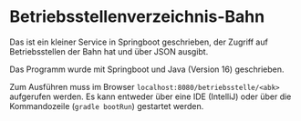 # Betriebsstellenverzeichnis-Bahn

Das ist ein kleiner Service in Springboot geschrieben, der Zugriff auf Betriebsstellen der Bahn hat und über JSON ausgibt.

Das Programm wurde mit Springboot und Java (Version 16) geschrieben.

Zum Ausführen muss im Browser `localhost:8080/betriebsstelle/<abk>` aufgerufen werden. Es kann entweder über eine IDE (IntelliJ) oder über die Kommandozeile (`gradle bootRun`) gestartet werden.
  
  
